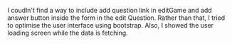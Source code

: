I coudln't find a way to include add question link in editGame and add answer button inside the form in the edit Question.
Rather than that, I tried to optimise the user interface using bootstrap. Also, I showed the user loading screen while the data is fetching.
